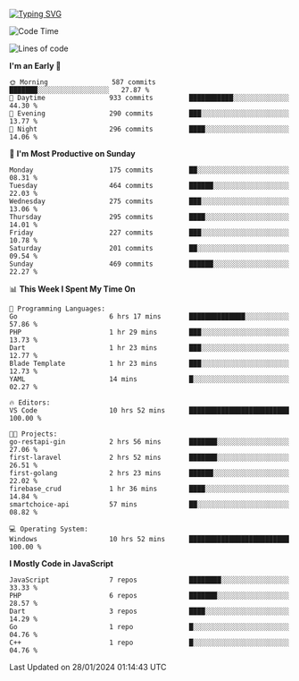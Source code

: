 [![Typing SVG](https://readme-typing-svg.demolab.com?font=Fira+Code&pause=1000&color=F7F7F7&random=false&width=435&lines=Hi+%F0%9F%91%8B%2C+I'm+Rafiu+Sidqi;Junior+Backend+Developer)](https://git.io/typing-svg)
<!--START_SECTION:waka-->
![Code Time](http://img.shields.io/badge/Code%20Time-124%20hrs%2013%20mins-blue)

![Lines of code](https://img.shields.io/badge/From%20Hello%20World%20I%27ve%20Written-640.1%20thousand%20lines%20of%20code-blue)

**I'm an Early 🐤** 

```text
🌞 Morning                587 commits         ███████░░░░░░░░░░░░░░░░░░   27.87 % 
🌆 Daytime                933 commits         ███████████░░░░░░░░░░░░░░   44.30 % 
🌃 Evening                290 commits         ███░░░░░░░░░░░░░░░░░░░░░░   13.77 % 
🌙 Night                  296 commits         ████░░░░░░░░░░░░░░░░░░░░░   14.06 % 
```
📅 **I'm Most Productive on Sunday** 

```text
Monday                   175 commits         ██░░░░░░░░░░░░░░░░░░░░░░░   08.31 % 
Tuesday                  464 commits         ██████░░░░░░░░░░░░░░░░░░░   22.03 % 
Wednesday                275 commits         ███░░░░░░░░░░░░░░░░░░░░░░   13.06 % 
Thursday                 295 commits         ████░░░░░░░░░░░░░░░░░░░░░   14.01 % 
Friday                   227 commits         ███░░░░░░░░░░░░░░░░░░░░░░   10.78 % 
Saturday                 201 commits         ██░░░░░░░░░░░░░░░░░░░░░░░   09.54 % 
Sunday                   469 commits         ██████░░░░░░░░░░░░░░░░░░░   22.27 % 
```


📊 **This Week I Spent My Time On** 

```text
💬 Programming Languages: 
Go                       6 hrs 17 mins       ██████████████░░░░░░░░░░░   57.86 % 
PHP                      1 hr 29 mins        ███░░░░░░░░░░░░░░░░░░░░░░   13.73 % 
Dart                     1 hr 23 mins        ███░░░░░░░░░░░░░░░░░░░░░░   12.77 % 
Blade Template           1 hr 23 mins        ███░░░░░░░░░░░░░░░░░░░░░░   12.73 % 
YAML                     14 mins             █░░░░░░░░░░░░░░░░░░░░░░░░   02.27 % 

🔥 Editors: 
VS Code                  10 hrs 52 mins      █████████████████████████   100.00 % 

🐱‍💻 Projects: 
go-restapi-gin           2 hrs 56 mins       ███████░░░░░░░░░░░░░░░░░░   27.06 % 
first-laravel            2 hrs 52 mins       ███████░░░░░░░░░░░░░░░░░░   26.51 % 
first-golang             2 hrs 23 mins       ██████░░░░░░░░░░░░░░░░░░░   22.02 % 
firebase_crud            1 hr 36 mins        ████░░░░░░░░░░░░░░░░░░░░░   14.84 % 
smartchoice-api          57 mins             ██░░░░░░░░░░░░░░░░░░░░░░░   08.82 % 

💻 Operating System: 
Windows                  10 hrs 52 mins      █████████████████████████   100.00 % 
```

**I Mostly Code in JavaScript** 

```text
JavaScript               7 repos             ████████░░░░░░░░░░░░░░░░░   33.33 % 
PHP                      6 repos             ███████░░░░░░░░░░░░░░░░░░   28.57 % 
Dart                     3 repos             ████░░░░░░░░░░░░░░░░░░░░░   14.29 % 
Go                       1 repo              █░░░░░░░░░░░░░░░░░░░░░░░░   04.76 % 
C++                      1 repo              █░░░░░░░░░░░░░░░░░░░░░░░░   04.76 % 
```




 Last Updated on 28/01/2024 01:14:43 UTC
<!--END_SECTION:waka-->
